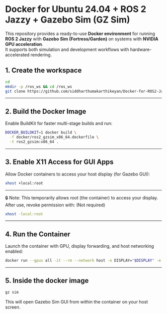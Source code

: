 # Docker for Ubuntu 24.04 + ROS 2 Jazzy + Gazebo Sim (GZ Sim)

This repository provides a ready-to-use **Docker environment** for running **ROS 2 Jazzy** with **Gazebo Sim (Fortress/Garden)** on systems with **NVIDIA GPU acceleration**.  
It supports both simulation and development workflows with hardware-accelerated rendering.

## 1. Create the workspace
```bash
cd
mkdir -p /ros_ws && cd /ros_ws
git clone https://github.com/siddharthumakarthikeyan/Docker-for-ROS2-Jazzy-GZ-Sim.git .
```

---

## 2. Build the Docker Image

Enable BuildKit for faster multi-stage builds and run:

```bash
DOCKER_BUILDKIT=1 docker build \
  -f docker/ros2_gzsim_x86_64.dockerfile \
  -t ros2_gzsim:x86_64 .
```

---

## 3. Enable X11 Access for GUI Apps

Allow Docker containers to access your host display (for Gazebo GUI):

```bash
xhost +local:root
```

---

🔒 Note: This temporarily allows root (the container) to access your display.
After use, revoke permission with: (Not required)

```bash
xhost -local:root

```

---

## 4. Run the Container 

Launch the container with GPU, display forwarding, and host networking enabled:

```bash
docker run --gpus all -it --rm --network host -e DISPLAY="$DISPLAY" -e XDG_RUNTIME_DIR=/tmp/runtime-root -e NVIDIA_DRIVER_CAPABILITIES=all -e QT_X11_NO_MITSHM=1 -v /tmp/.X11-unix:/tmp/.X11-unix:rw -v /usr/lib/x86_64-linux-gnu/libGLX_nvidia.so.0:/usr/lib/x86_64-linux-gnu/libGLX_nvidia.so.0:ro -v /usr/lib/x86_64-linux-gnu/libEGL_nvidia.so.0:/usr/lib/x86_64-linux-gnu/libEGL_nvidia.so.0:ro -v /usr/share/vulkan/icd.d/nvidia_icd.json:/usr/share/vulkan/icd.d/nvidia_icd.json:ro --device /dev/dri:/dev/dri --privileged ros2_gzsim:x86_64 /bin/bash

```

---
## 5. Inside the docker image
```bash
gz sim

```

This will open Gazebo Sim GUI from within the container on your host screen.
